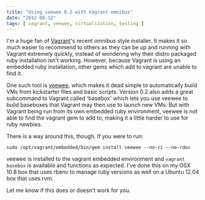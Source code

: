 ```yaml
---
title: "Using veewee 0.2 with Vagrant omnibus"
date: "2012-08-12"
tags: [ vagrant, veewee, virtualization, testing ]
---
```


I'm a huge fan of [Vagrant](http://vagrantup.com "Vagrant - Virtualized
development for the masses")'s recent omnibus style installer. It makes it so
much easier to recommend to others as they can be up and running with Vagrant
extremely quickly, instead of wondering why their distro packaged ruby
installation isn't working. However, because Vagrant is using an embedded ruby
installation, other gems which add to vagrant are unable to find it. 

One such tool is [veewee](http://github.com/jedi4ever/veewee/ "Veewee on
Github"), which makes it dead simple to automatically build VMs from
kickstarter files and basic scripts. Version 0.2 also adds a great subcommand
to Vagrant called 'basebox' which lets you use veewee to build baseboxes that
Vagrant may then use to launch new VMs. But with Vagrant being run from its own
embedded ruby environment, veewee is not able to find the vagrant gem to add
to, making it a little harder to use for ruby newbies. 

There is a way around this, though. If you were to run:

``` shell
sudo /opt/vagrant/embedded/bin/gem install veewee --no-ri --no-rdoc
```
veewee is installed to the vagrant embedded environment and `vagrant basebox`
is available and functions as expected. I've done this on my OSX 10.8 box that
uses rbenv to manage ruby versions as well on a Ubuntu 12.04 box that uses rvm. 

Let me know if this does or doesn't work for you.
